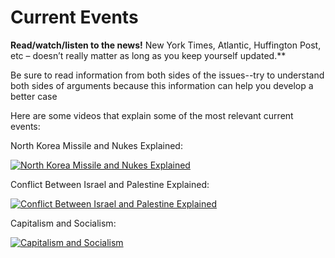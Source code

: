 # Current Events

**Read/watch/listen to the news!** New York Times, Atlantic, Huffington Post, etc – doesn’t really matter as long as you keep yourself updated.**

Be sure to read information from both sides of the issues--try  to understand both sides of arguments because this information can help you develop a better case

Here are some videos that explain some of the most relevant current events:

North Korea Missile and Nukes Explained:

[![North Korea Missile and Nukes Explained](https://img.youtube.com/vi/NwbYpdGpx8U/0.jpg)](https://www.youtube.com/watch?v=NwbYpdGpx8U "North Korea Missile and Nukes Explained")

Conflict Between Israel and Palestine Explained:

[![Conflict Between Israel and Palestine Explained](https://img.youtube.com/vi/1wo2TLlMhiw/0.jpg)](https://www.youtube.com/watch?v=1wo2TLlMhiw "Conflict Between Israel and Palestine Explained")

Capitalism and Socialism:

[![Capitalism and Socialism](https://img.youtube.com/vi/B3u4EFTwprM/0.jpg)](https://www.youtube.com/watch?v=B3u4EFTwprM "Capitalism and Socialism")

